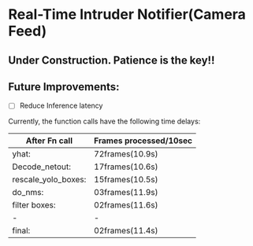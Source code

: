 # Real-Time Intruder Notifier(Camera Feed)

## Under Construction. Patience is the key!!


## Future Improvements:
- [ ] Reduce Inference latency

 Currently, the function calls have the following time delays:

|After Fn call       | Frames processed/10sec|
|--------------------|---------------|
|yhat:               |72frames(10.9s)|
|Decode_netout:      |17frames(10.6s)|
|rescale_yolo_boxes: |15frames(10.5s)|
|do_nms:             |03frames(11.9s)|
|filter boxes:       |02frames(11.6s)|
|        -           |         -     |
|final:              |02frames(11.4s)|
